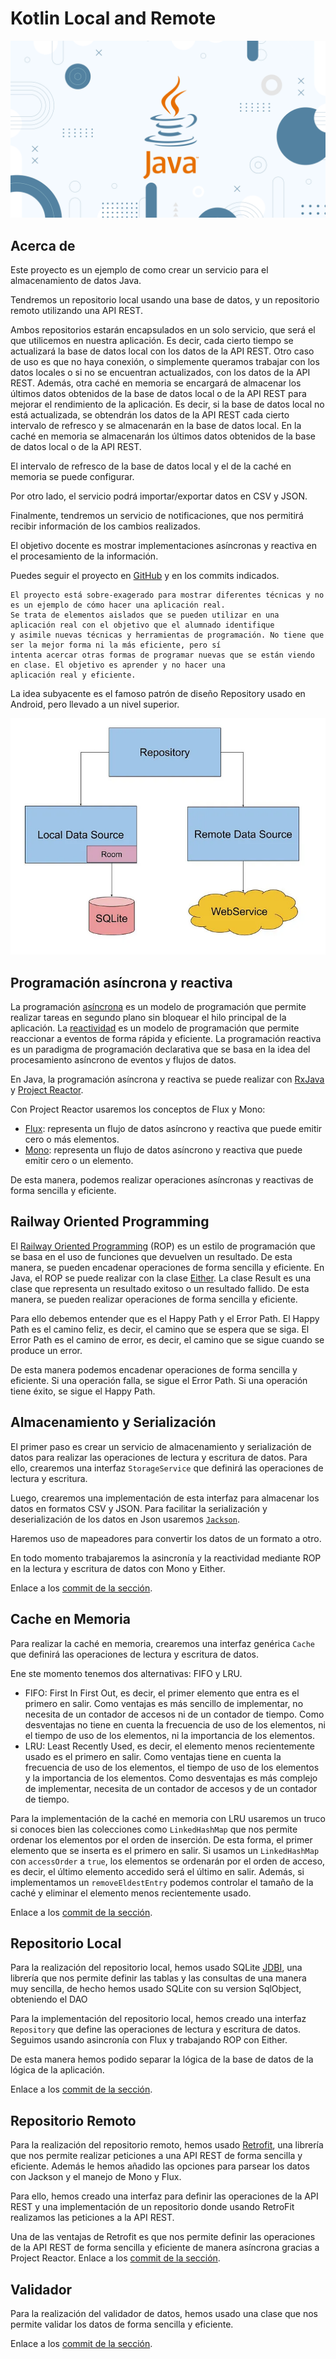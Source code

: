 # Kotlin Local and Remote

![Kotlin](./images/java.png)

## Acerca de

Este proyecto es un ejemplo de como crear un servicio para el almacenamiento de datos Java.

Tendremos un repositorio local usando una base de datos, y un repositorio remoto utilizando una API REST.

Ambos repositorios estarán encapsulados en un solo servicio, que será el que utilicemos en nuestra aplicación.
Es decir, cada cierto tiempo se actualizará la base de datos local con los datos de la API REST. Otro caso de uso es que
no haya conexión, o simplemente
queramos trabajar con los datos locales o si no se encuentran actualizados, con los datos de la API REST.
Además, otra caché en memoria se encargará de almacenar los últimos datos obtenidos de la base de datos local o de la
API REST para mejorar el rendimiento de la aplicación. Es decir, si la base de datos local no está actualizada, se
obtendrán los datos de la API REST cada cierto intervalo de refresco y se almacenarán en la base de datos local. En la
caché
en memoria se almacenarán los últimos datos obtenidos de la base de datos local o de la API REST.

El intervalo de refresco de la base de datos local y el de la caché en memoria se puede configurar.

Por otro lado, el servicio podrá importar/exportar datos en CSV y JSON.

Finalmente, tendremos un servicio de notificaciones, que nos permitirá recibir información de los cambios realizados.

El objetivo docente es mostrar implementaciones asíncronas y reactiva en el procesamiento de la información.

Puedes seguir el proyecto en [GitHub](https://github.com/joseluisgs/JavaLocalAndRemote) y en los commits indicados.

```
El proyecto está sobre-exagerado para mostrar diferentes técnicas y no es un ejemplo de cómo hacer una aplicación real.
Se trata de elementos aislados que se pueden utilizar en una aplicación real con el objetivo que el alumnado identifique
y asimile nuevas técnicas y herramientas de programación. No tiene que ser la mejor forma ni la más eficiente, pero sí
intenta acercar otras formas de programar nuevas que se están viendo en clase. El objetivo es aprender y no hacer una
aplicación real y eficiente. 
```

La idea subyacente es el famoso patrón de diseño Repository usado en Android, pero llevado a un nivel superior.

![Repository Pattern](./images/pattern.webp)

## Programación asíncrona y reactiva

La
programación [asíncrona](https://sunscrapers.com/blog/programming-async-vs-sync-best-approach/)
es un modelo de programación que permite realizar tareas en segundo plano sin bloquear el hilo
principal de
la aplicación.
La [reactividad](https://www.baeldung.com/cs/reactive-programming#:~:text=Reactive%20programming%20is%20a%20declarative,or%20reactive%20systems%20in%20general.)
es un modelo de programación que permite reaccionar a eventos de forma rápida y eficiente.
La programación reactiva es un paradigma de programación declarativa que se basa en la idea del procesamiento asíncrono
de eventos y flujos de datos.

En Java, la programación asíncrona y reactiva se puede realizar
con [RxJava](https://github.com/ReactiveX/RxJava)
y [Project Reactor](https://projectreactor.io/).

Con Project Reactor usaremos los conceptos de Flux y Mono:

- [Flux](https://projectreactor.io/docs/core/release/api/reactor/core/publisher/Flux.html): representa un flujo de
  datos asíncrono y reactiva que puede emitir cero o más elementos.
- [Mono](https://projectreactor.io/docs/core/release/api/reactor/core/publisher/Mono.html): representa un flujo de
  datos asíncrono y reactiva que puede emitir cero o un elemento.

De esta manera, podemos realizar operaciones asíncronas y reactivas de forma sencilla y eficiente.

## Railway Oriented Programming

El [Railway Oriented Programming](https://fsharpforfunandprofit.com/rop/) (ROP) es un estilo de programación que se basa
en el uso de funciones que devuelven un
resultado. De esta manera, se pueden encadenar operaciones de forma sencilla y eficiente. En Java, el ROP se puede
realizar con la clase [Either](https://www.baeldung.com/vavr-either). La clase Result es una clase que representa un
resultado exitoso o un resultado fallido.
De
esta manera, se pueden realizar operaciones de forma sencilla y eficiente.

Para ello debemos entender que es el Happy Path y el Error Path. El Happy Path es el camino feliz, es decir, el camino
que se espera que se siga. El Error Path es el camino de error, es decir, el camino que se sigue cuando se produce un
error.

De esta manera podemos encadenar operaciones de forma sencilla y eficiente. Si una operación falla, se sigue el Error
Path. Si una operación tiene éxito, se sigue el Happy Path.

## Almacenamiento y Serialización

El primer paso es crear un servicio de almacenamiento y serialización de datos para realizar las operaciones de lectura
y escritura de datos. Para ello, crearemos una interfaz `StorageService` que definirá las operaciones de lectura y
escritura.

Luego, crearemos una implementación de esta interfaz para almacenar los datos en formatos CSV y JSON.
Para facilitar la serialización y deserialización de los datos en Json
usaremos [`Jackson`](https://www.baeldung.com/jackson).

Haremos uso de mapeadores para convertir los datos de un formato a otro.

En todo momento trabajaremos la asincronía y la reactividad mediante ROP en la lectura y escritura de datos con Mono y
Either.

Enlace a
los [commit de la sección](https://github.com/joseluisgs/JavaLocalAndRemote/tree/f600e010270c47606abad7f9b7ccf8b72a0b39d4).

## Cache en Memoria

Para realizar la caché en memoria, crearemos una interfaz genérica `Cache` que definirá las operaciones de lectura y
escritura de datos.

Ene ste momento tenemos dos alternativas: FIFO y LRU.

- FIFO: First In First Out, es decir, el primer elemento que entra es el primero en salir. Como ventajas es más sencillo
  de implementar, no necesita de un contador de accesos ni de un contador de tiempo. Como desventajas no tiene en cuenta
  la frecuencia de uso de los elementos, ni el tiempo de uso de los elementos, ni la importancia de los elementos.
- LRU: Least Recently Used, es decir, el elemento menos recientemente usado es el primero en salir. Como ventajas tiene
  en cuenta la frecuencia de uso de los elementos, el tiempo de uso de los elementos y la importancia de los elementos.
  Como desventajas es más complejo de implementar, necesita de un contador de accesos y de un contador de tiempo.

Para la implementación de la caché en memoria con LRU usaremos un truco si conoces bien las colecciones
como `LinkedHashMap` que nos permite
ordenar los elementos por el orden de inserción. De esta forma, el primer elemento que se inserta es el primero en
salir. Si usamos
un `LinkedHashMap` con `accessOrder` a `true`, los elementos se ordenarán por el orden de acceso, es decir, el último
elemento accedido
será el último en salir. Además, si implementamos un `removeEldestEntry` podemos controlar el tamaño de la caché y
eliminar el elemento menos
recientemente usado.

Enlace a
los [commit de la sección](https://github.com/joseluisgs/JavaLocalAndRemote/tree/bc281698c58a160279ef5c4c4f0da3070ecb9e2e).

## Repositorio Local

Para la realización del repositorio local, hemos usado SQLite [JDBI](https://jdbi.org/),
una librería que nos permite definir las
tablas y las consultas de una manera muy sencilla, de hecho hemos usado SQLite con su version SqlObject, obteniendo el
DAO

Para la implementación del repositorio local, hemos creado una interfaz `Repository` que define las operaciones de
lectura y escritura de datos. Seguimos usando asincronía con Flux y trabajando ROP con Either.

De esta manera hemos podido separar la lógica de la base de datos de la lógica de la aplicación.

Enlace a
los [commit de la sección](https://github.com/joseluisgs/JavaLocalAndRemote/tree/7739f4fa3b755260afd762996cf2e68ddccdd231).

## Repositorio Remoto

Para la realización del repositorio remoto, hemos usado [Retrofit](https://square.github.io/retrofit/), una librería que
nos
permite realizar peticiones a
una API REST de forma sencilla y eficiente. Además le hemos añadido las opciones para parsear los datos con Jackson y el
manejo de Mono y Flux.

Para ello, hemos creado una interfaz para definir las operaciones de la API REST y una implementación de un repositorio
donde
usando RetroFit realizamos las peticiones a la API REST.

Una de las ventajas de Retrofit es que nos permite definir las operaciones de la API REST de forma sencilla y eficiente
de manera asíncrona gracias a Project Reactor.
Enlace a
los [commit de la sección](https://github.com/joseluisgs/JavaLocalAndRemote/tree/7c3b8a43b1d8dc7dda3be46a11e908f50a174947).

## Validador

Para la realización del validador de datos, hemos usado una clase que nos permite validar los
datos de forma sencilla y eficiente.

Enlace a
los [commit de la sección](https://github.com/joseluisgs/JavaLocalAndRemote/tree/e3a56344d3d2d92ab909a5b8e0e628fe1aea834d).